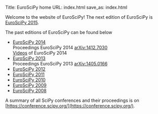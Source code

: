 Title: EuroSciPy home 
URL: index.html
save_as: index.html

Welcome to the website of EuroSciPy!
The next edition of EuroSciPy is [EuroSciPy 2015](https://www.euroscipy.org/2015/).

The past editions of EuroSciPy can be found below

* [EuroSciPy 2014](https://www.euroscipy.org/2014/)  
  Proceedings EuroSciPy 2014 [arXiv:1412.7030](http://arxiv.org/abs/1412.7030)  
  [Videos](https://www.youtube.com/playlist?list=PLYx7XA2nY5GfavGAILg08spnrR7QWLimi)
  of EuroSciPy 2014
* [EuroSciPy 2013](http://www.euroscipy.org/2013/)  
  Proceedings EuroSciPy 2013 [arXiv:1405.0166](http://arxiv.org/abs/1405.0166)
* [EuroSciPy 2012](http://archive.euroscipy.org/conference/euroscipy2012)
* [EuroSciPy 2011](http://archive.euroscipy.org/conference/euroscipy2011)
* [EuroSciPy 2010](http://archive.euroscipy.org/conference/euroscipy2010)
* [EuroSciPy 2009](http://archive.euroscipy.org/conference/euroscipy2009)
* [EuroSciPy 2008](http://archive.euroscipy.org/conference/869)

A summary of all SciPy conferences and their proceedings is on
[https://conference.scipy.org/](https://conference.scipy.org/).



